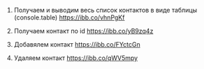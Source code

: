 1. Получаем и выводим весь список контактов в виде таблицы (console.table)
   https://ibb.co/vhnPgKf

2. Получаем контакт по id https://ibb.co/yB9zq4z

3. Добавялем контакт https://ibb.co/FYctcGn

4. Удаляем контакт https://ibb.co/qWV5mpy
